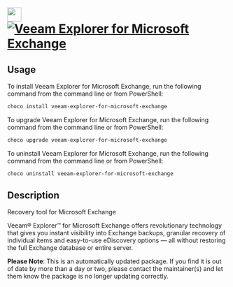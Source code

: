 ﻿# <img src="https://cdn.jsdelivr.net/gh/mkevenaar/chocolatey-packages@35468483d729802d86fa643e6b99fcbed0ae353e/icons/veeam-explorer-for-microsoft-exchange.png" width="32" height="32"/> [![Veeam Explorer for Microsoft Exchange](https://img.shields.io/chocolatey/v/veeam-explorer-for-microsoft-exchange.svg?label=Veeam+Explorer+for+Microsoft+Exchange)](https://chocolatey.org/packages/veeam-explorer-for-microsoft-exchange)

## Usage
To install Veeam Explorer for Microsoft Exchange, run the following command from the command line or from PowerShell:
```powershell
choco install veeam-explorer-for-microsoft-exchange
```

To upgrade Veeam Explorer for Microsoft Exchange, run the following command from the command line or from PowerShell:
```powershell
choco upgrade veeam-explorer-for-microsoft-exchange
```

To uninstall Veeam Explorer for Microsoft Exchange, run the following command from the command line or from PowerShell:
```powershell
choco uninstall veeam-explorer-for-microsoft-exchange
```

## Description
Recovery tool for Microsoft Exchange

Veeam® Explorer™ for Microsoft Exchange offers revolutionary technology that gives you instant visibility into Exchange backups, granular recovery of individual items and easy-to-use eDiscovery options — all without restoring the full Exchange database or entire server.

**Please Note**: This is an automatically updated package. If you find it is
out of date by more than a day or two, please contact the maintainer(s) and
let them know the package is no longer updating correctly.

